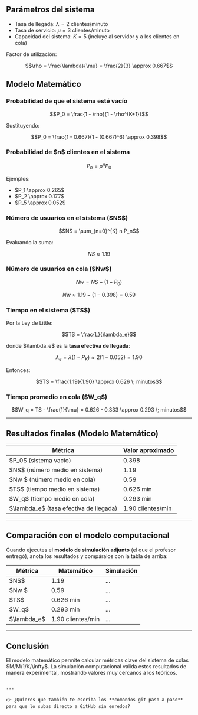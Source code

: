 
## Parámetros del sistema  
- Tasa de llegada: $\lambda = 2$ clientes/minuto  
- Tasa de servicio: $\mu = 3$ clientes/minuto  
- Capacidad del sistema: $K = 5$ (incluye al servidor y a los clientes en cola)  

Factor de utilización:  

```math
\rho = \frac{\lambda}{\mu} = \frac{2}{3} \approx 0.667
````


## Modelo Matemático

### Probabilidad de que el sistema esté vacío

```math
P_0 = \frac{1 - \rho}{1 - \rho^{K+1}}
```

Sustituyendo:

```math
P_0 = \frac{1 - 0.667}{1 - (0.667)^6} \approx 0.398
```

### Probabilidad de \$n\$ clientes en el sistema

```math
P_n = \rho^n P_0
```

Ejemplos:

* \$P\_1 \approx 0.265\$
* \$P\_2 \approx 0.177\$
* \$P\_5 \approx 0.052\$

### Número de usuarios en el sistema (\$NS\$)

```math
NS = \sum_{n=0}^{K} n P_n
```

Evaluando la suma:

```math
NS \approx 1.19
```

### Número de usuarios en cola (\$Nw\$)

```math
Nw = NS - (1 - P_0)
```

```math
Nw \approx 1.19 - (1 - 0.398) = 0.59
```

### Tiempo en el sistema (\$TS\$)

Por la Ley de Little:

```math
TS = \frac{L}{\lambda_e}
```

donde \$\lambda\_e\$ es la **tasa efectiva de llegada**:

```math
\lambda_e = \lambda (1 - P_K) \approx 2 (1 - 0.052) = 1.90
```

Entonces:

```math
TS = \frac{1.19}{1.90} \approx 0.626 \; minutos
```

### Tiempo promedio en cola (\$W\_q\$)

```math
W_q = TS - \frac{1}{\mu} = 0.626 - 0.333 \approx 0.293 \; minutos
```

---

## Resultados finales (Modelo Matemático)

| Métrica                                   | Valor aproximado  |
| ----------------------------------------- | ----------------- |
| \$P\_0\$ (sistema vacío)                  | 0.398             |
| \$NS\$ (número medio en sistema)          | 1.19              |
| \$Nw  \$ (número medio en cola)           | 0.59              |
| \$TS\$ (tiempo medio en sistema)          | 0.626 min         |
| \$W\_q\$ (tiempo medio en cola)           | 0.293 min         |
| \$\lambda\_e\$ (tasa efectiva de llegada) | 1.90 clientes/min |

---

## Comparación con el modelo computacional

Cuando ejecutes el **modelo de simulación adjunto** (el que el profesor entregó), anota los resultados y compáralos con la tabla de arriba:

| Métrica        | Matemático        | Simulación |
| -------------- | ----------------- | ---------- |
| \$NS\$         | 1.19              | ...        |
| \$Nw  \$       | 0.59              | ...        |
| \$TS\$         | 0.626 min         | ...        |
| \$W\_q\$       | 0.293 min         | ...        |
| \$\lambda\_e\$ | 1.90 clientes/min | ...        |

---

## Conclusión

El modelo matemático permite calcular métricas clave del sistema de colas \$M/M/1/K/\infty\$.
La simulación computacional valida estos resultados de manera experimental, mostrando valores muy cercanos a los teóricos.

```

---

👉 ¿Quieres que también te escriba los **comandos git paso a paso** para que lo subas directo a GitHub sin enredos?
```

